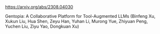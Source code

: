 https://arxiv.org/abs/2308.04030

Gentopia: A Collaborative Platform for Tool-Augmented LLMs (Binfeng Xu, Xukun Liu, Hua Shen, Zeyu Han, Yuhan Li, Murong Yue, Zhiyuan Peng, Yuchen Liu, Ziyu Yao, Dongkuan Xu)